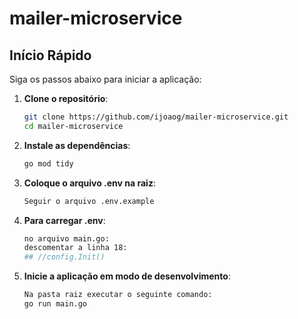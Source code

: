 # mailer-microservice

## Início Rápido

Siga os passos abaixo para iniciar a aplicação:

1. **Clone o repositório**:

   ```bash
   git clone https://github.com/ijoaog/mailer-microservice.git
   cd mailer-microservice
   ```

2. **Instale as dependências**:

   ```bash
   go mod tidy
   ```

3. **Coloque o arquivo .env na raiz**:

   ```bash
   Seguir o arquivo .env.example
   ```

4. **Para carregar .env**:

   ```bash
   no arquivo main.go:
   descomentar a linha 18: 
   ## //config.Init()
   ```

5. **Inicie a aplicação em modo de desenvolvimento**:

   ```bash
   Na pasta raiz executar o seguinte comando:
   go run main.go
   ```

